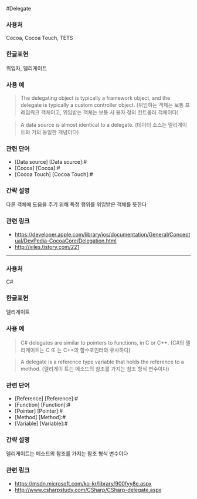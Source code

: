 #Delegate

### 사용처
Cocoa, Cocoa Touch, TETS

### 한글표현
위임자, 델리게이트

### 사용 예
> The delegating object is typically a framework object, and the delegate is typically a custom controller object. (위임하는 객체는 보통 프레임워크 객체이고, 위임받는 객체는 보통 사 용자 정의 컨트롤러 객체이다)

> A data source is almost identical to a delegate. (데이터 소스는 델리게이트와 거의 동일한 개념이다)

### 관련 단어
* [Data source]
[Data source]:#
* [Cocoa]
[Cocoa]:#
* [Cocoa Touch]
[Cocoa Touch]:#

### 간략 설명
다른 객체에 도움을 주기 위해 특정 행위를 위임받은 객체를 뜻한다

### 관련 링크
* https://developer.apple.com/library/ios/documentation/General/Conceptual/DevPedia-CocoaCore/Delegation.html
* http://xiles.tistory.com/221

---

### 사용처
C#

### 한글표현
델리게이트

### 사용 예
> C# delegates are similar to pointers to functions, in C or C++. (C#의 델리게이트는 C 또 는 C++의 함수포인터와 유사하다)

> A delegate is a reference type variable that holds the reference to a method. (델리게이 트는 메소드의 참조를 가지는 참조 형식 변수이다)

### 관련 단어
* [Reference]
[Reference]:#
* [Function]
[Function]:#
* [Pointer]
[Pointer]:#
* [Method]
[Method]:#
* [Variable]
[Variable]:#

### 간략 설명
델리게이트는 메소드의 참조를 가지는 참조 형식 변수이다

### 관련 링크
* https://msdn.microsoft.com/ko-kr/library/900fyy8e.aspx
* http://www.csharpstudy.com/CSharp/CSharp-delegate.aspx

